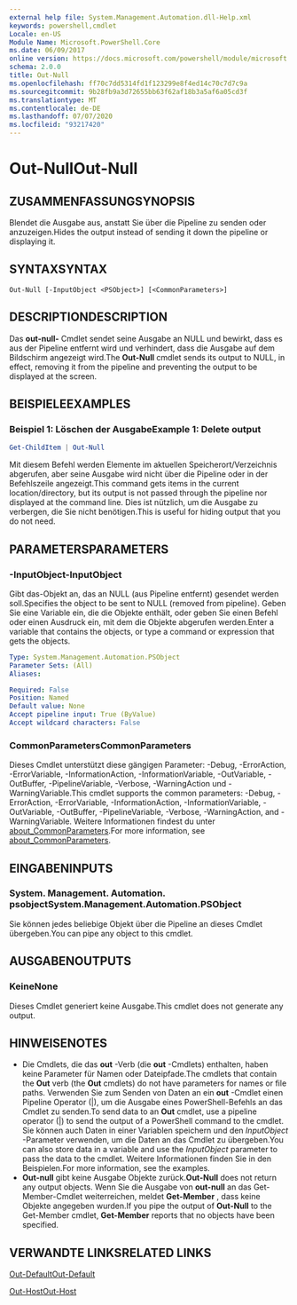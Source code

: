 ```yaml
---
external help file: System.Management.Automation.dll-Help.xml
keywords: powershell,cmdlet
Locale: en-US
Module Name: Microsoft.PowerShell.Core
ms.date: 06/09/2017
online version: https://docs.microsoft.com/powershell/module/microsoft.powershell.core/out-null?view=powershell-7.1&WT.mc_id=ps-gethelp
schema: 2.0.0
title: Out-Null
ms.openlocfilehash: ff70c7dd5314fd1f123299e8f4ed14c70c7d7c9a
ms.sourcegitcommit: 9b28fb9a3d72655bb63f62af18b3a5af6a05cd3f
ms.translationtype: MT
ms.contentlocale: de-DE
ms.lasthandoff: 07/07/2020
ms.locfileid: "93217420"
---
```

# <span data-ttu-id="ba192-103">Out-Null</span><span class="sxs-lookup"><span data-stu-id="ba192-103">Out-Null</span></span>

## <span data-ttu-id="ba192-104">ZUSAMMENFASSUNG</span><span class="sxs-lookup"><span data-stu-id="ba192-104">SYNOPSIS</span></span>
<span data-ttu-id="ba192-105">Blendet die Ausgabe aus, anstatt Sie über die Pipeline zu senden oder anzuzeigen.</span><span class="sxs-lookup"><span data-stu-id="ba192-105">Hides the output instead of sending it down the pipeline or displaying it.</span></span>

## <span data-ttu-id="ba192-106">SYNTAX</span><span class="sxs-lookup"><span data-stu-id="ba192-106">SYNTAX</span></span>

```
Out-Null [-InputObject <PSObject>] [<CommonParameters>]
```

## <span data-ttu-id="ba192-107">DESCRIPTION</span><span class="sxs-lookup"><span data-stu-id="ba192-107">DESCRIPTION</span></span>

<span data-ttu-id="ba192-108">Das **out-null-** Cmdlet sendet seine Ausgabe an NULL und bewirkt, dass es aus der Pipeline entfernt wird und verhindert, dass die Ausgabe auf dem Bildschirm angezeigt wird.</span><span class="sxs-lookup"><span data-stu-id="ba192-108">The **Out-Null** cmdlet sends its output to NULL, in effect, removing it from the pipeline and preventing the output to be displayed at the screen.</span></span>

## <span data-ttu-id="ba192-109">BEISPIELE</span><span class="sxs-lookup"><span data-stu-id="ba192-109">EXAMPLES</span></span>

### <span data-ttu-id="ba192-110">Beispiel 1: Löschen der Ausgabe</span><span class="sxs-lookup"><span data-stu-id="ba192-110">Example 1: Delete output</span></span>

```powershell
Get-ChildItem | Out-Null
```

<span data-ttu-id="ba192-111">Mit diesem Befehl werden Elemente im aktuellen Speicherort/Verzeichnis abgerufen, aber seine Ausgabe wird nicht über die Pipeline oder in der Befehlszeile angezeigt.</span><span class="sxs-lookup"><span data-stu-id="ba192-111">This command gets items in the current location/directory, but its output is not passed through the pipeline nor displayed at the command line.</span></span>
<span data-ttu-id="ba192-112">Dies ist nützlich, um die Ausgabe zu verbergen, die Sie nicht benötigen.</span><span class="sxs-lookup"><span data-stu-id="ba192-112">This is useful for hiding output that you do not need.</span></span>

## <span data-ttu-id="ba192-113">PARAMETERS</span><span class="sxs-lookup"><span data-stu-id="ba192-113">PARAMETERS</span></span>

### <span data-ttu-id="ba192-114">-InputObject</span><span class="sxs-lookup"><span data-stu-id="ba192-114">-InputObject</span></span>

<span data-ttu-id="ba192-115">Gibt das-Objekt an, das an NULL (aus Pipeline entfernt) gesendet werden soll.</span><span class="sxs-lookup"><span data-stu-id="ba192-115">Specifies the object to be sent to NULL (removed from pipeline).</span></span>
<span data-ttu-id="ba192-116">Geben Sie eine Variable ein, die die Objekte enthält, oder geben Sie einen Befehl oder einen Ausdruck ein, mit dem die Objekte abgerufen werden.</span><span class="sxs-lookup"><span data-stu-id="ba192-116">Enter a variable that contains the objects, or type a command or expression that gets the objects.</span></span>

```yaml
Type: System.Management.Automation.PSObject
Parameter Sets: (All)
Aliases:

Required: False
Position: Named
Default value: None
Accept pipeline input: True (ByValue)
Accept wildcard characters: False
```

### <span data-ttu-id="ba192-117">CommonParameters</span><span class="sxs-lookup"><span data-stu-id="ba192-117">CommonParameters</span></span>

<span data-ttu-id="ba192-118">Dieses Cmdlet unterstützt diese gängigen Parameter: -Debug, -ErrorAction, -ErrorVariable, -InformationAction, -InformationVariable, -OutVariable, -OutBuffer, -PipelineVariable, -Verbose, -WarningAction und -WarningVariable.</span><span class="sxs-lookup"><span data-stu-id="ba192-118">This cmdlet supports the common parameters: -Debug, -ErrorAction, -ErrorVariable, -InformationAction, -InformationVariable, -OutVariable, -OutBuffer, -PipelineVariable, -Verbose, -WarningAction, and -WarningVariable.</span></span> <span data-ttu-id="ba192-119">Weitere Informationen findest du unter [about_CommonParameters](https://go.microsoft.com/fwlink/?LinkID=113216).</span><span class="sxs-lookup"><span data-stu-id="ba192-119">For more information, see [about_CommonParameters](https://go.microsoft.com/fwlink/?LinkID=113216).</span></span>

## <span data-ttu-id="ba192-120">EINGABEN</span><span class="sxs-lookup"><span data-stu-id="ba192-120">INPUTS</span></span>

### <span data-ttu-id="ba192-121">System. Management. Automation. psobject</span><span class="sxs-lookup"><span data-stu-id="ba192-121">System.Management.Automation.PSObject</span></span>

<span data-ttu-id="ba192-122">Sie können jedes beliebige Objekt über die Pipeline an dieses Cmdlet übergeben.</span><span class="sxs-lookup"><span data-stu-id="ba192-122">You can pipe any object to this cmdlet.</span></span>

## <span data-ttu-id="ba192-123">AUSGABEN</span><span class="sxs-lookup"><span data-stu-id="ba192-123">OUTPUTS</span></span>

### <span data-ttu-id="ba192-124">Keine</span><span class="sxs-lookup"><span data-stu-id="ba192-124">None</span></span>

<span data-ttu-id="ba192-125">Dieses Cmdlet generiert keine Ausgabe.</span><span class="sxs-lookup"><span data-stu-id="ba192-125">This cmdlet does not generate any output.</span></span>

## <span data-ttu-id="ba192-126">HINWEISE</span><span class="sxs-lookup"><span data-stu-id="ba192-126">NOTES</span></span>

* <span data-ttu-id="ba192-127">Die Cmdlets, die das **out** -Verb (die **out** -Cmdlets) enthalten, haben keine Parameter für Namen oder Dateipfade.</span><span class="sxs-lookup"><span data-stu-id="ba192-127">The cmdlets that contain the **Out** verb (the **Out** cmdlets) do not have parameters for names or file paths.</span></span> <span data-ttu-id="ba192-128">Verwenden Sie zum Senden von Daten an ein **out** -Cmdlet einen Pipeline Operator (|), um die Ausgabe eines PowerShell-Befehls an das Cmdlet zu senden.</span><span class="sxs-lookup"><span data-stu-id="ba192-128">To send data to an **Out** cmdlet, use a pipeline operator (|) to send the output of a PowerShell command to the cmdlet.</span></span> <span data-ttu-id="ba192-129">Sie können auch Daten in einer Variablen speichern und den *InputObject* -Parameter verwenden, um die Daten an das Cmdlet zu übergeben.</span><span class="sxs-lookup"><span data-stu-id="ba192-129">You can also store data in a variable and use the *InputObject* parameter to pass the data to the cmdlet.</span></span> <span data-ttu-id="ba192-130">Weitere Informationen finden Sie in den Beispielen.</span><span class="sxs-lookup"><span data-stu-id="ba192-130">For more information, see the examples.</span></span>
* <span data-ttu-id="ba192-131">**Out-null** gibt keine Ausgabe Objekte zurück.</span><span class="sxs-lookup"><span data-stu-id="ba192-131">**Out-Null** does not return any output objects.</span></span> <span data-ttu-id="ba192-132">Wenn Sie die Ausgabe von **out-null** an das Get-Member-Cmdlet weiterreichen, meldet **Get-Member** , dass keine Objekte angegeben wurden.</span><span class="sxs-lookup"><span data-stu-id="ba192-132">If you pipe the output of **Out-Null** to the Get-Member cmdlet, **Get-Member** reports that no objects have been specified.</span></span>

## <span data-ttu-id="ba192-133">VERWANDTE LINKS</span><span class="sxs-lookup"><span data-stu-id="ba192-133">RELATED LINKS</span></span>

[<span data-ttu-id="ba192-134">Out-Default</span><span class="sxs-lookup"><span data-stu-id="ba192-134">Out-Default</span></span>](Out-Default.md)

[<span data-ttu-id="ba192-135">Out-Host</span><span class="sxs-lookup"><span data-stu-id="ba192-135">Out-Host</span></span>](Out-Host.md)

